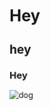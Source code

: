 # Hey
## hey
### Hey

![dog](https://upload.wikimedia.org/wikipedia/en/thumb/6/6c/Lil_Baby_-_My_Dawg.jpg/220px-Lil_Baby_-_My_Dawg.jpg)
